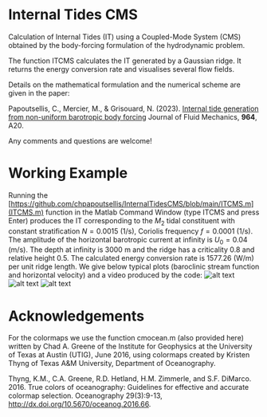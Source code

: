 # Internal Tides CMS

Calculation of Internal Tides (IT) using a Coupled-Mode System (CMS) obtained
by the body-forcing formulation of the hydrodynamic problem.

The function ITCMS calculates the IT generated by a Gaussian ridge.
It returns the energy conversion rate and visualises several flow fields.

Details on the mathematical formulation and the numerical scheme are given in the paper:


Papoutsellis, C., Mercier, M., & Grisouard, N. (2023). [Internal tide generation from non-uniform barotropic body forcing](https://www.cambridge.org/core/journals/journal-of-fluid-mechanics/article/internal-tide-generation-from-nonuniform-barotropic-body-forcing/9E7E894E7D231B6E9CCFAF02678FC89A) Journal of Fluid Mechanics, **964**, A20. 

Any comments and questions are welcome!


# Working Example
Running the [https://github.com/chpapoutsellis/InternalTidesCMS/blob/main/ITCMS.m](ITCMS.m) function in the Matlab Command Window (type ITCMS and press Enter) produces the IT corresponding to the $M_2$ tidal constituent with constant stratification $N=0.0015$ (1/s), Coriolis frequency $f = 0.0001$ (1/s). The amplitude of the horizontal barotropic current at infinity is $U_0 = 0.04$ (m/s). The depth at infinity is $3000$ m and the ridge has a criticality $0.8$ and relative height $0.5$. The calculated energy conversion rate is $1577.26$ (W/m) per unit ridge length. We give below typical plots (baroclinic stream function and horizontal velocity) and a video produced by the code:
![alt text](https://github.com/ChPapoutsellis/InternalTidesCMSv1.0/blob/main/OUTPUT/psi.png?raw=true)
![alt text](https://github.com/ChPapoutsellis/InternalTidesCMSv1.0/blob/main/OUTPUT/u.png?raw=true)
![alt text](https://github.com/ChPapoutsellis/InternalTidesCMSv1.0/blob/main/OUTPUT/VIDEO.gif?raw=true)

# Acknowledgements
For the colormaps we use the function cmocean.m (also provided here) written by Chad A. Greene of the Institute for Geophysics at the 
University of Texas at Austin (UTIG), June 2016, using colormaps created by Kristen
Thyng of Texas A&M University, Department of Oceanography.

Thyng, K.M., C.A. Greene, R.D. Hetland, H.M. Zimmerle, and S.F. DiMarco. 2016. True 
colors of oceanography: Guidelines for effective and accurate colormap selection. 
Oceanography 29(3):9-13, http://dx.doi.org/10.5670/oceanog.2016.66.

